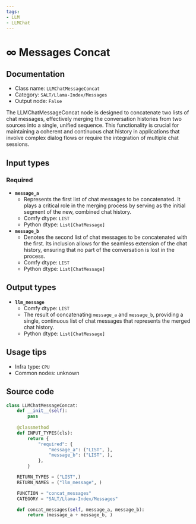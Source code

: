 ```yaml
---
tags:
- LLM
- LLMChat
---
```


# ∞ Messages Concat
## Documentation
- Class name: `LLMChatMessageConcat`
- Category: `SALT/Llama-Index/Messages`
- Output node: `False`

The LLMChatMessageConcat node is designed to concatenate two lists of chat messages, effectively merging the conversation histories from two sources into a single, unified sequence. This functionality is crucial for maintaining a coherent and continuous chat history in applications that involve complex dialog flows or require the integration of multiple chat sessions.
## Input types
### Required
- **`message_a`**
    - Represents the first list of chat messages to be concatenated. It plays a critical role in the merging process by serving as the initial segment of the new, combined chat history.
    - Comfy dtype: `LIST`
    - Python dtype: `List[ChatMessage]`
- **`message_b`**
    - Denotes the second list of chat messages to be concatenated with the first. Its inclusion allows for the seamless extension of the chat history, ensuring that no part of the conversation is lost in the process.
    - Comfy dtype: `LIST`
    - Python dtype: `List[ChatMessage]`
## Output types
- **`llm_message`**
    - Comfy dtype: `LIST`
    - The result of concatenating `message_a` and `message_b`, providing a single, continuous list of chat messages that represents the merged chat history.
    - Python dtype: `List[ChatMessage]`
## Usage tips
- Infra type: `CPU`
- Common nodes: unknown


## Source code
```python
class LLMChatMessageConcat:
    def __init__(self):
        pass
    
    @classmethod
    def INPUT_TYPES(cls):
        return {
            "required": {
                "message_a": ("LIST", ),
                "message_b": ("LIST", ),
            },
        }

    RETURN_TYPES = ("LIST",)
    RETURN_NAMES = ("llm_message", )

    FUNCTION = "concat_messages"
    CATEGORY = "SALT/Llama-Index/Messages"

    def concat_messages(self, message_a, message_b):
        return (message_a + message_b, )

```
